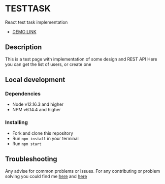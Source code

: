 # TESTTASK

React test task implementation
- [DEMO LINK](https://timoxa2t.github.io/abz-agency-test/)

## Description

This is a test page with implementation of some design and REST API
Here you can get the list of users, or create one

## Local development

### Dependencies
* Node v12.16.3 and higher
* NPM v6.14.4 and higher


### Installing
* Fork and clone this repository
* Run `npm install` in your terminal
* Run `npm start`

## Troubleshooting

Any advise for common problems or issues.
For any contributing or problem solving you could find me [here](https://t.me/timoxa2t) and [here](https://www.linkedin.com/in/oleksandr-tymoshov-a7a659273/)
